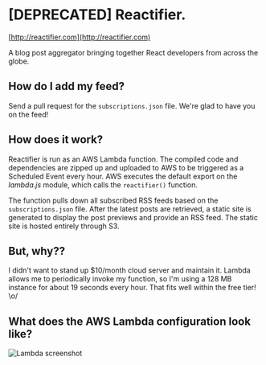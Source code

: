 # [DEPRECATED] Reactifier.

[http://reactifier.com](http://reactifier.com)

A blog post aggregator bringing together React developers from across the globe.

## How do I add my feed?

Send a pull request for the `subscriptions.json` file. We're glad to have you on
the feed!

## How does it work?

Reactifier is run as an AWS Lambda function. The compiled code and
dependencies are zipped up and uploaded to AWS to be triggered as a Scheduled
Event every hour. AWS executes the default export on the _lambda.js_ module,
which calls the `reactifier()` function.

The function pulls down all subscribed RSS feeds based on the
`subscriptions.json` file. After the latest posts are retrieved, a static site
is generated to display the post previews and provide an RSS feed. The static
site is hosted entirely through S3.

## But, why??

I didn't want to stand up $10/month cloud server and maintain it. Lambda allows
me to periodically invoke my function, so I'm using a 128 MB instance for about
19 seconds every hour. That fits well within the free tier! \o/

## What does the AWS Lambda configuration look like?

![Lambda screenshot](https://raw.githubusercontent.com/bkonkle/reactifier/master/lambda-screenshot.png)
